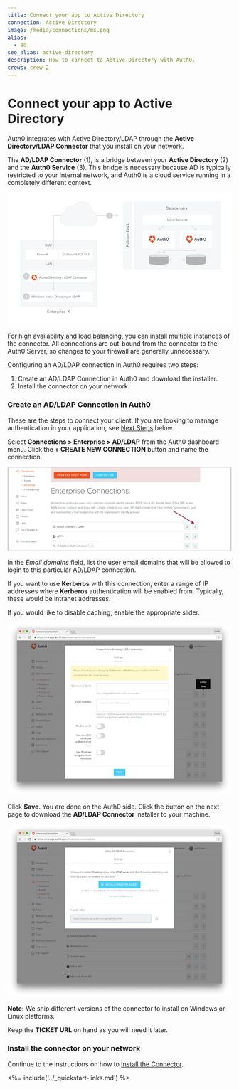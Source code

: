 ```yaml
---
title: Connect your app to Active Directory
connection: Active Directory
image: /media/connections/ms.png
alias:
  - ad
seo_alias: active-directory
description: How to connect to Active Directory with Auth0.
crews: crew-2
---
```


# Connect your app to Active Directory

Auth0 integrates with Active Directory/LDAP through the **Active Directory/LDAP Connector** that you install on your network.

The **AD/LDAP Connector** (1), is a bridge between your **Active Directory** (2)  and the **Auth0 Service** (3). This bridge is necessary because AD is typically restricted to your internal network, and Auth0 is a cloud service running in a completely different context.

![](/media/articles/connections/enterprise/active-directory/ldap-connect.png)

For [high availability and load balancing](/connector/high-availability), you can install multiple instances of the connector. All connections are out-bound from the connector to the Auth0 Server, so changes to your firewall are generally unnecessary.

Configuring an AD/LDAP connection in Auth0 requires two steps:

1. Create an AD/LDAP Connection in Auth0 and download the installer.
2. Install the connector on your network.

### Create an AD/LDAP Connection in Auth0

These are the steps to connect your client. If you are looking to manage authentication in your application, see [Next Steps](#next-steps) below.

Select **Connections > Enterprise > AD/LDAP** from the Auth0 dashboard menu. Click the **+ CREATE NEW CONNECTION** button and name the connection.

![](/media/articles/connections/enterprise/active-directory/ldap-create.png)

In the *Email domains* field, list the user email domains that will be allowed to login to this particular AD/LDAP connection.

If you want to use **Kerberos** with this connection, enter a range of IP addresses where **Kerberos** authentication will be enabled from. Typically, these would be intranet addresses.

If you would like to disable caching, enable the appropriate slider.

![](/media/articles/connections/enterprise/active-directory/ldap-create-2.png)

Click **Save**. You are done on the Auth0 side. Click the button on the next page to download the **AD/LDAP Connector** installer to your machine.

![](/media/articles/connections/enterprise/active-directory/ldap-create-3.png)

**Note:** We ship different versions of the connector to install on Windows or Linux platforms.

Keep the **TICKET URL** on hand as you will need it later.

### Install the connector on your network

Continue to the instructions on how to [Install the Connector](/connector).

<%= include('../_quickstart-links.md') %>

